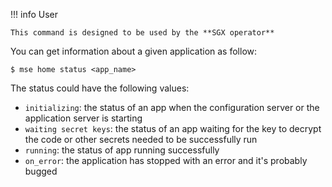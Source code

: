 !!! info User

    This command is designed to be used by the **SGX operator**


You can get information about a given application as follow:

```console
$ mse home status <app_name>
```

The status could have the following values:

- `initializing`: the status of an app when the configuration server or the application server is starting
- `waiting secret keys`: the status of an app waiting for the key to decrypt the code or other secrets needed to be successfully run
- `running`: the status of app running successfully  
- `on_error`: the application has stopped with an error and it's probably bugged
